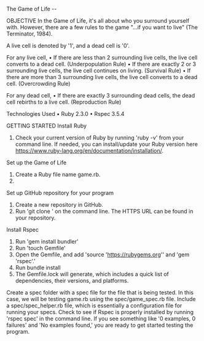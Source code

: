 The Game of Life --  

OBJECTIVE
In the Game of Life, it's all about who you surround yourself with. However, there are a few rules to the game "...if you want to live" (The Terminator, 1984).

A live cell is denoted by '1', and a dead cell is '0'.

For any live cell,
• If there are less than 2 surrounding live cells, the live cell converts to a dead cell. (Underpopulation Rule)
• If there are exactly 2 or 3 surrounding live cells, the live cell continues on living. (Survival Rule)
• If there are more than 3 surrounding live cells, the live cell converts to a dead cell. (Overcrowding Rule)

For any dead cell,
• If there are exactly 3 surrounding dead cells, the dead cell rebirths to a live cell. (Reproduction Rule)




Technologies Used
• Ruby 2.3.0
• Rspec 3.5.4


GETTING STARTED
Install Ruby
1. Check your current version of Ruby by running 'ruby -v' from your command line. If needed, you can install/update your Ruby version here https://www.ruby-lang.org/en/documentation/installation/.

Set up the Game of Life
1. Create a Ruby file name game.rb.
2.

Set up GitHub repository for your program
1. Create a new repository in GitHub.
2. Run 'git clone <insert your HTTPS URL>' on the command line. The HTTPS URL can be found in your repository.

Install Rspec
1. Run 'gem install bundler'
2. Run 'touch Gemfile'
3. Open the Gemfile, and add 'source 'https://rubygems.org'' and 'gem 'rspec'.'
4. Run bundle install
5. The Gemfile.lock will generate, which includes a quick list of dependencies, their versions, and platforms.

Create a spec folder with a spec file for the file that is being tested. In this case, we will be testing game.rb using the spec/game_spec.rb file. Include a spec/spec_helper.rb file, which is essentially a configuration file for running your specs. Check to see if Rspec is properly installed by running 'rspec spec' in the command line. If you see something like '0 examples, 0 failures' and 'No examples found,' you are ready to get started testing the program.
